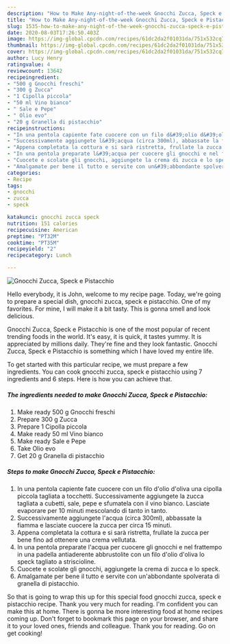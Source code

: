 ```yaml
---
description: "How to Make Any-night-of-the-week Gnocchi Zucca, Speck e Pistacchio"
title: "How to Make Any-night-of-the-week Gnocchi Zucca, Speck e Pistacchio"
slug: 1535-how-to-make-any-night-of-the-week-gnocchi-zucca-speck-e-pistacchio
date: 2020-08-03T17:26:50.403Z
image: https://img-global.cpcdn.com/recipes/61dc2da2f01031da/751x532cq70/gnocchi-zucca-speck-e-pistacchio-recipe-main-photo.jpg
thumbnail: https://img-global.cpcdn.com/recipes/61dc2da2f01031da/751x532cq70/gnocchi-zucca-speck-e-pistacchio-recipe-main-photo.jpg
cover: https://img-global.cpcdn.com/recipes/61dc2da2f01031da/751x532cq70/gnocchi-zucca-speck-e-pistacchio-recipe-main-photo.jpg
author: Lucy Henry
ratingvalue: 4
reviewcount: 13642
recipeingredient:
- "500 g Gnocchi freschi"
- "300 g Zucca"
- "1 Cipolla piccola"
- "50 ml Vino bianco"
- " Sale e Pepe"
- " Olio evo"
- "20 g Granella di pistacchio"
recipeinstructions:
- "In una pentola capiente fate cuocere con un filo d&#39;olio d&#39;oliva una cipolla piccola tagliata a tocchetti. Successivamente aggiungete la zucca tagliata a cubetti, sale, pepe e sfumatela con il vino bianco. Lasciate evaporare per 10 minuti mescolando di tanto in tanto."
- "Successivamente aggiungete l&#39;acqua (circa 300ml), abbassate la fiamma e lasciate cuocere la zucca per circa 15 minuti."
- "Appena completata la cottura e si sarà ristretta, frullate la zucca per bene fino ad ottenere una crema vellutata."
- "In una pentola preparate l&#39;acqua per cuocere gli gnocchi e nel frattempo in una padella antiaderente abbrustolite con un filo d&#39;olio d&#39;oliva lo speck tagliato a striscioline."
- "Cuocete e scolate gli gnocchi, aggiungete la crema di zucca e lo speck."
- "Amalgamate per bene il tutto e servite con un&#39;abbondante spolverata di granella di pistacchio."
categories:
- Recipe
tags:
- gnocchi
- zucca
- speck

katakunci: gnocchi zucca speck 
nutrition: 151 calories
recipecuisine: American
preptime: "PT32M"
cooktime: "PT35M"
recipeyield: "2"
recipecategory: Lunch

---
```



![Gnocchi Zucca, Speck e Pistacchio](https://img-global.cpcdn.com/recipes/61dc2da2f01031da/751x532cq70/gnocchi-zucca-speck-e-pistacchio-recipe-main-photo.jpg)

Hello everybody, it is John, welcome to my recipe page. Today, we're going to prepare a special dish, gnocchi zucca, speck e pistacchio. One of my favorites. For mine, I will make it a bit tasty. This is gonna smell and look delicious.



Gnocchi Zucca, Speck e Pistacchio is one of the most popular of recent trending foods in the world. It's easy, it is quick, it tastes yummy. It is appreciated by millions daily. They're fine and they look fantastic. Gnocchi Zucca, Speck e Pistacchio is something which I have loved my entire life.


To get started with this particular recipe, we must prepare a few ingredients. You can cook gnocchi zucca, speck e pistacchio using 7 ingredients and 6 steps. Here is how you can achieve that.

<!--inarticleads1-->

##### The ingredients needed to make Gnocchi Zucca, Speck e Pistacchio:

1. Make ready 500 g Gnocchi freschi
1. Prepare 300 g Zucca
1. Prepare 1 Cipolla piccola
1. Make ready 50 ml Vino bianco
1. Make ready  Sale e Pepe
1. Take  Olio evo
1. Get 20 g Granella di pistacchio




<!--inarticleads2-->

##### Steps to make Gnocchi Zucca, Speck e Pistacchio:

1. In una pentola capiente fate cuocere con un filo d&#39;olio d&#39;oliva una cipolla piccola tagliata a tocchetti. Successivamente aggiungete la zucca tagliata a cubetti, sale, pepe e sfumatela con il vino bianco. Lasciate evaporare per 10 minuti mescolando di tanto in tanto.
1. Successivamente aggiungete l&#39;acqua (circa 300ml), abbassate la fiamma e lasciate cuocere la zucca per circa 15 minuti.
1. Appena completata la cottura e si sarà ristretta, frullate la zucca per bene fino ad ottenere una crema vellutata.
1. In una pentola preparate l&#39;acqua per cuocere gli gnocchi e nel frattempo in una padella antiaderente abbrustolite con un filo d&#39;olio d&#39;oliva lo speck tagliato a striscioline.
1. Cuocete e scolate gli gnocchi, aggiungete la crema di zucca e lo speck.
1. Amalgamate per bene il tutto e servite con un&#39;abbondante spolverata di granella di pistacchio.




So that is going to wrap this up for this special food gnocchi zucca, speck e pistacchio recipe. Thank you very much for reading. I'm confident you can make this at home. There is gonna be more interesting food at home recipes coming up. Don't forget to bookmark this page on your browser, and share it to your loved ones, friends and colleague. Thank you for reading. Go on get cooking!
